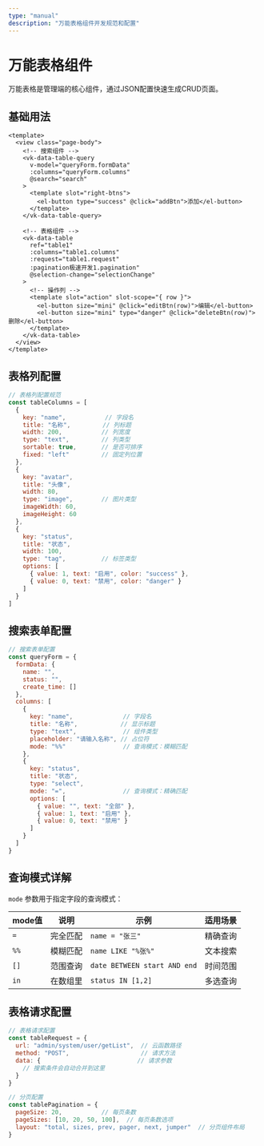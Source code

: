```yaml
---
type: "manual"
description: "万能表格组件开发规范和配置"
---
```


# 万能表格组件

万能表格是管理端的核心组件，通过JSON配置快速生成CRUD页面。

## 基础用法

```vue
<template>
  <view class="page-body">
    <!-- 搜索组件 -->
    <vk-data-table-query
      v-model="queryForm.formData"
      :columns="queryForm.columns"
      @search="search"
    >
      <template slot="right-btns">
        <el-button type="success" @click="addBtn">添加</el-button>
      </template>
    </vk-data-table-query>

    <!-- 表格组件 -->
    <vk-data-table
      ref="table1"
      :columns="table1.columns"
      :request="table1.request"
      :pagination极速开发1.pagination"
      @selection-change="selectionChange"
    >
      <!-- 操作列 -->
      <template slot="action" slot-scope="{ row }">
        <el-button size="mini" @click="editBtn(row)">编辑</el-button>
        <el-button size="mini" type="danger" @click="deleteBtn(row)">删除</el-button>
      </template>
    </vk-data-table>
  </view>
</template>
```

## 表格列配置

```javascript
// 表格列配置规范
const tableColumns = [
  {
    key: "name",           // 字段名
    title: "名称",         // 列标题
    width: 200,           // 列宽度
    type: "text",         // 列类型
    sortable: true,       // 是否可排序
    fixed: "left"         // 固定列位置
  },
  {
    key: "avatar",
    title: "头像",
    width: 80,
    type: "image",        // 图片类型
    imageWidth: 60,
    imageHeight: 60
  },
  {
    key: "status",
    title: "状态",
    width: 100,
    type: "tag",          // 标签类型
    options: [
      { value: 1, text: "启用", color: "success" },
      { value: 0, text: "禁用", color: "danger" }
    ]
  }
]
```

## 搜索表单配置

```javascript
// 搜索表单配置
const queryForm = {
  formData: {
    name: "",
    status: "",
    create_time: []
  },
  columns: [
    {
      key: "name",              // 字段名
      title: "名称",            // 显示标题
      type: "text",             // 组件类型
      placeholder: "请输入名称", // 占位符
      mode: "%%"                // 查询模式：模糊匹配
    },
    {
      key: "status",
      title: "状态",
      type: "select",
      mode: "=",                // 查询模式：精确匹配
      options: [
        { value: "", text: "全部" },
        { value: 1, text: "启用" },
        { value: 0, text: "禁用" }
      ]
    }
  ]
}
```

## 查询模式详解

`mode` 参数用于指定字段的查询模式：

| mode值 | 说明 | 示例 | 适用场景 |
|--------|------|------|----------|
| `=` | 完全匹配 | `name = "张三"` | 精确查询 |
| `%%` | 模糊匹配 | `name LIKE "%张%"` | 文本搜索 |
| `[]` | 范围查询 | `date BETWEEN start AND end` | 时间范围 |
| `in` | 在数组里 | `status IN [1,2]` | 多选查询 |

## 表格请求配置

```javascript
// 表格请求配置
const tableRequest = {
  url: "admin/system/user/getList",  // 云函数路径
  method: "POST",                    // 请求方法
  data: {                           // 请求参数
    // 搜索条件会自动合并到这里
  }
}

// 分页配置
const tablePagination = {
  pageSize: 20,           // 每页条数
  pageSizes: [10, 20, 50, 100],  // 每页条数选项
  layout: "total, sizes, prev, pager, next, jumper"  // 分页组件布局
}